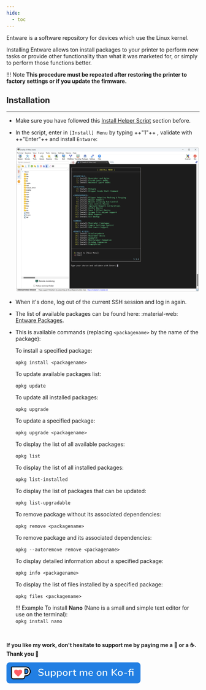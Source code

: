 ```yaml
---
hide:
  - toc
---
```

Entware is a software repository for devices which use the Linux kernel.

Installing Entware allows ton install packages to your printer to perform new tasks or provide other functionality than what it was marketed for, or simply to perform those functions better.

!!! Note
    **This procedure must be repeated after restoring the printer to factory settings or if you update the firmware.**


## Installation
<hr>

- Make sure you have followed this <a href="../../helper-script/helper-script-installation">Install Helper Script</a> section before.

- In the script, enter in `[Install] Menu` by typing ++"1"++ , validate with ++"Enter"++ and install `Entware`:

    <img width="900" src="../../assets/img/Creality-Helper-Script/Install_Menu.png">

- When it's done, log out of the current SSH session and log in again.

- The list of available packages can be found here: :material-web: [Entware Packages](https://bin.entware.net/mipselsf-k3.4/Packages.html).

- This is available commands (replacing `<packagename>` by the name of the package):

    
    To install a specified package:
    ```
    opkg install <packagename>
    ```
    
    To update available packages list:
    ```
    opkg update
    ```
    
    To update all installed packages:
    ```
    opkg upgrade
    ```
    
    To update a specified package:
    ```
    opkg upgrade <packagename>
    ```
    
    To display the list of all available packages:
    ```
    opkg list
    ```
    
    To display the list of all installed packages:
    ```
    opkg list-installed
    ```
    
    To display the list of packages that can be updated:
    ```
    opkg list-upgradable
    ```
    
    To remove package without its associated dependencies:
    ```
    opkg remove <packagename>
    ```

    To remove package and its associated dependencies:
    ```
    opkg --autoremove remove <packagename>
    ```
    
    To display detailed information about a specified package:
    ```
    opkg info <packagename>
    ```
    
    To display the list of files installed by a specified package:
    ```
    opkg files <packagename>
    ```

    !!! Example
        To install **Nano** (Nano is a small and simple text editor for use on the terminal):<br/>
        ```
        opkg install nano
        ```

<br />

**If you like my work, don't hesitate to support me by paying me a 🍺 or a ☕. Thank you 🙂**

<a href="https://ko-fi.com/guilouz" target="_blank"><img width="350" src="../../assets/img/home/Ko-fi.png"></a>

